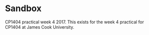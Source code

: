 # Sandbox
CP1404 practical week 4 2017.
This exists for the week 4 practical for CP1404 at James Cook University.
